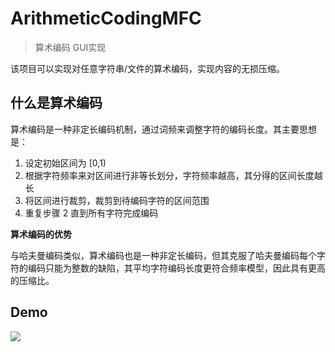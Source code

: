 # ArithmeticCodingMFC

> 算术编码 GUI实现

该项目可以实现对任意字符串/文件的算术编码，实现内容的无损压缩。

## 什么是算术编码

算术编码是一种非定长编码机制，通过词频来调整字符的编码长度。其主要思想是：

1. 设定初始区间为 [0,1)
2. 根据字符频率来对区间进行非等长划分，字符频率越高，其分得的区间长度越长
3. 将区间进行裁剪，裁剪到待编码字符的区间范围
4. 重复步骤 2 直到所有字符完成编码

**算术编码的优势**

与哈夫曼编码类似，算术编码也是一种非定长编码，但其克服了哈夫曼编码每个字符的编码只能为整数的缺陷，其平均字符编码长度更符合频率模型，因此具有更高的压缩比。

## Demo

![](http://media.sumblog.cn/img/20190402193359.png-min_pic)

